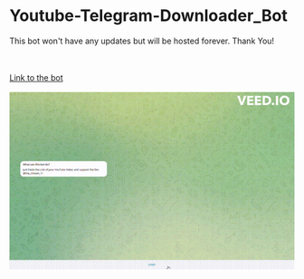 # Youtube-Telegram-Downloader_Bot
 <p>This bot won't have any updates but will be hosted forever. Thank You!<p>
 <br>
 <br>
 <a href="https://t.me/ytubedl_tele_bot">Link to the bot<a>
 <br>
 <br>
 <img src="demo.gif.gif">
